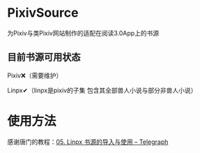 # PixivSource
为Pixiv与类Pixiv网站制作的适配在阅读3.0App上的书源



## 目前书源可用状态

Pixiv❌（需要维护）

Linpx✔（linpx是pixiv的子集 包含其全部兽人小说与部分非兽人小说）



# 使用方法

感谢唐门的教程：[05. Linpx 书源的导入与使用 – Telegraph](https://telegra.ph/FurryNovelsReading-05-04-07)
